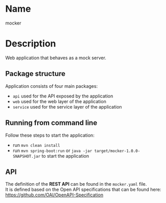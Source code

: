 # Name
mocker

# Description
Web application that behaves as a mock server.

## Package structure
Application consists of four main packages:
+ `api` used for the API exposed by the application
+ `web` used for the web layer of the application
+ `service` used for the service layer of the application

## Running from command line
Follow these steps to start the application:
+ run `mvn clean install`
+ run `mvn spring-boot:run` or `java -jar target/mocker-1.0.0-SNAPSHOT.jar` to start the application

## API
The definition of the **REST API** can be found in the `mocker.yaml` file.  
It is defined based on the Open API specifications that can be found here: https://github.com/OAI/OpenAPI-Specification  